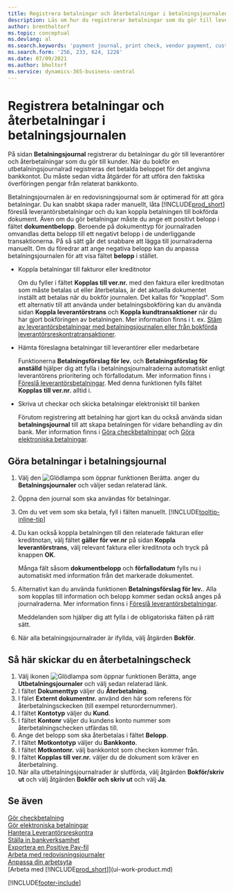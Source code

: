 ```yaml
---
title: Registrera betalningar och återbetalningar i betalningsjournalen
description: Läs om hur du registrerar betalningar som du gör till leverantörer och återbetalningar som du gör till kunder på sidan Betalningsjournal.
author: brentholtorf
ms.topic: conceptual
ms.devlang: al
ms.search.keywords: 'payment journal, print check, vendor payment, customer refund, refund check, creditor, debt, balance due, AP'
ms.search.form: '256, 233, 624, 1228'
ms.date: 07/09/2021
ms.author: bholtorf
ms.service: dynamics-365-business-central
---
```

# Registrera betalningar och återbetalningar i betalningsjournalen

På sidan **Betalningsjournal** registrerar du betalningar du gör till leverantörer och återbetalningar som du gör till kunder. När du bokför en utbetalningsjournalrad registreras det betalda beloppet för det angivna bankkontot. Du måste sedan vidta åtgärder för att utföra den faktiska överföringen pengar från relaterat bankkonto.  

Betalningsjournalen är en redovisningsjournal som är optimerad för att göra betalningar. Du kan snabbt skapa rader manuellt, låta [!INCLUDE[prod_short](includes/prod_short.md)] föreslå leverantörsbetalningar och du kan koppla betalningen till bokförda dokument. Även om du gör betalningar måste du ange ett positivt belopp i fältet **dokumentbelopp**. Beroende på dokumenttyp för journalraden omvandlas detta belopp till ett negativt belopp i de underliggande transaktionerna. På så sätt går det snabbare att lägga till journalraderna manuellt. Om du föredrar att ange negativa belopp kan du anpassa betalningsjournalen för att visa fältet **belopp** i stället.  

- Koppla betalningar till fakturor eller kreditnotor

    Om du fyller i fältet **Kopplas till ver.nr.** med den faktura eller kreditnotan som måste betalas ut eller återbetalas, är det aktuella dokumentet inställt att betalas när du bokför journalen. Det kallas för "kopplad". Som ett alternativ till att använda under betalningsbokföring kan du använda sidan **Koppla leverantörstrans** och **Koppla kundtransaktioner** när du har gjort bokföringen av betalningen. Mer information finns i t. ex. [Stäm av leverantörsbetalningar med betalningsjournalen eller från bokförda leverantörsreskontratransaktioner](payables-how-apply-purchase-transactions-manually.md).  

- Hämta föreslagna betalningar till leverantörer eller medarbetare

    Funktionerna **Betalningsförslag för lev.** och **Betalningsförslag för anställd** hjälper dig att fylla i betalningsjournalraderna automatiskt enligt leverantörens prioritering och förfallodatum. Mer information finns i [Föreslå leverantörsbetalningar](payables-how-suggest-vendor-payments.md). Med denna funktionen fylls fältet **Kopplas till ver.nr.** alltid i.  

- Skriva ut checkar och skicka betalningar elektroniskt till banken

    Förutom registrering att betalning har gjort kan du också använda sidan **betalningsjournal** till att skapa betalningen för vidare behandling av din bank. Mer information finns i [Göra checkbetalningar](payables-how-work-checks.md) och [Göra elektroniska betalningar](finance-make-payments-with-bank-data-conversion-service-or-sepa-credit-transfer.md#exporting-payments-to-a-bank-file).  

## Göra betalningar i betalningsjournal

1. Välj den ![Glödlampa som öppnar funktionen Berätta.](media/ui-search/search_small.png "Berätta för mig vad du vill göra") anger du **Betalningsjournaler** och väljer sedan relaterad länk.
2. Öppna den journal som ska användas för betalningar.
3. Om du vet vem som ska betala, fyll i fälten manuellt. [!INCLUDE[tooltip-inline-tip](includes/tooltip-inline-tip_md.md)]
4. Du kan också koppla betalningen till den relaterade fakturan eller kreditnotan, välj fältet **gäller för ver.nr** på sidan **Koppla leverantörstrans**, välj relevant faktura eller kreditnota och tryck på knappen **OK**.

    Många fält såsom **dokumentbelopp** och **förfallodatum** fylls nu i automatiskt med information från det markerade dokumentet.
5. Alternativt kan du använda funktionen **Betalningsförslag för lev.**. Alla som kopplas till information och belopp kommer sedan också anges på journalraderna. Mer information finns i [Föreslå leverantörsbetalningar](payables-how-suggest-vendor-payments.md).

    Meddelanden som hjälper dig att fylla i de obligatoriska fälten på rätt sätt.
6. När alla betalningsjournalrader är ifyllda, välj åtgärden **Bokför**.


## Så här skickar du en återbetalningscheck

1. Välj ikonen ![Glödlampa som öppnar funktionen Berätta](media/ui-search/search_small.png "Berätta för mig vad du vill göra"), ange **Utbetalningsjournaler** och välj sedan relaterad länk.
2. I fältet **Dokumenttyp** väljer du **Återbetalning**.  
3. I fälet **Externt dokumentnr.** använd den här som referens för återbetalningsckecken (till exempel returordernummer).  
4. I fältet **Kontotyp** väljer du **Kund**.  
5. I fältet **Kontonr** väljer du kundens konto nummer som återbetalningschecken utfärdas till.  
6. Ange det belopp som ska återbetalas i fältet **Belopp**.  
7. I fältet **Motkontotyp** väljer du **Bankkonto**.  
8. I fältet **Motkontonr.** välj bankkontot som checken kommer från.  
9. I fältet **Kopplas till ver.nr.** väljer du de dokument som kräver en återbetalning.  
10. När alla utbetalningsjournalrader är slutförda, välj åtgärden **Bokför/skriv ut** och välj åtgärden **Bokför och skriv ut** och välj **Ja**.  
  

## Se även
[Gör checkbetalning](payables-how-work-checks.md)  
[Gör elektroniska betalningar](finance-make-payments-with-bank-data-conversion-service-or-sepa-credit-transfer.md#exporting-payments-to-a-bank-file)  
[Hantera Leverantörsreskontra](payables-manage-payables.md)  
[Ställa in bankverksamhet](bank-setup-banking.md)  
[Exportera en Positive Pay-fil](finance-how-positive-pay.md)  
[Arbeta med redovisningsjournaler](ui-work-general-journals.md)  
[Anpassa din arbetsyta](ui-personalization-user.md)  
[Arbeta med [!INCLUDE[prod_short](includes/prod_short.md)]](ui-work-product.md)  


[!INCLUDE[footer-include](includes/footer-banner.md)]
